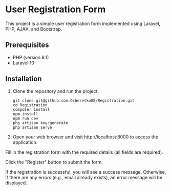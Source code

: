 # User Registration Form

This project is a simple user registration form implemented using Laravel, PHP, AJAX, and Bootstrap.

## Prerequisites

- PHP (version 8.1)
- Laravel 10

## Installation

1. Clone the repository and run the project:

   ```shell
   git clone git@github.com:Ocheretko88/Registration.git
   cd Registration
   composer install
   npm install
   npm run dev
   php artisan key:generate
   php artisan serve
   ```
2. Open your web browser and visit http://localhost:8000 to access the application.

Fill in the registration form with the required details (all fields are required).

Click the "Register" button to submit the form.

If the registration is successful, you will see a success message. Otherwise, if there are any errors (e.g., email already exists), an error message will be displayed.
